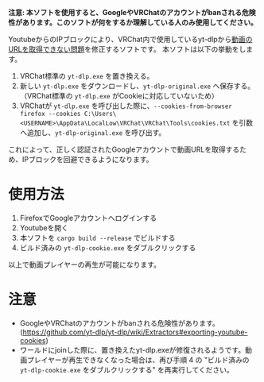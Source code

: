 **注意: 本ソフトを使用すると、GoogleやVRChatのアカウントがbanされる危険性があります。このソフトが何をするか理解している人のみ使用してください。**

YoutubeからのIPブロックにより、VRChat内で使用しているyt-dlpから[動画のURLを取得できない問題](https://github.com/yt-dlp/yt-dlp/issues/12475)を修正するソフトです。
本ソフトは以下の挙動をします。
1. VRChat標準の `yt-dlp.exe` を置き換える。
2. 新しい `yt-dlp.exe` をダウンロードし、`yt-dlp-original.exe` へ保存する。（VRChat標準の `yt-dlp.exe` がCookieに対応していないため）
3. VRChatが `yt-dlp.exe` を呼び出した際に、`--cookies-from-browser firefox --cookies C:\Users\<USERNAME>\AppData\LocalLow\VRChat\VRChat\Tools\cookies.txt` を引数へ追加し、`yt-dlp-original.exe` を呼び出す。

これによって、正しく認証されたGoogleアカウントで動画URLを取得するため、IPブロックを回避できるようになります。

# 使用方法
1. FirefoxでGoogleアカウントへログインする
2. Youtubeを開く
3. 本ソフトを `cargo build --release` でビルドする
4. ビルド済みの `yt-dlp-cookie.exe` をダブルクリックする

以上で動画プレイヤーの再生が可能になります。

# 注意
- GoogleやVRChatのアカウントがbanされる危険性があります。 (https://github.com/yt-dlp/yt-dlp/wiki/Extractors#exporting-youtube-cookies)
- ワールドにjoinした際に、置き換えたyt-dlp.exeが修復されるようです。動画プレイヤーが再生できなくなった場合は、再び手順 4 の "ビルド済みの `yt-dlp-cookie.exe` をダブルクリックする" を再実行してください。
